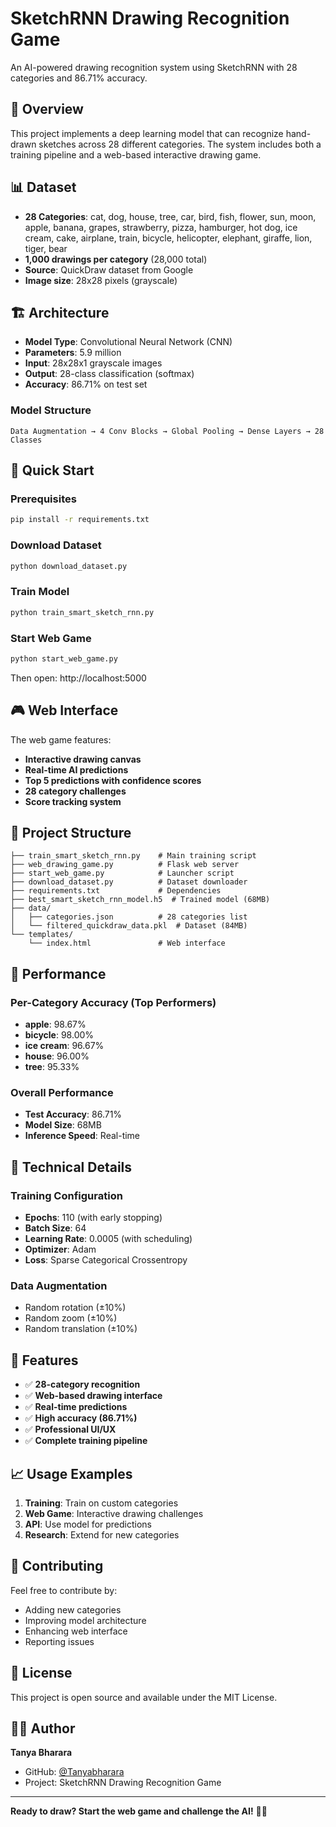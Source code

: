 # SketchRNN Drawing Recognition Game

An AI-powered drawing recognition system using SketchRNN with 28 categories and 86.71% accuracy.

## 🎯 Overview

This project implements a deep learning model that can recognize hand-drawn sketches across 28 different categories. The system includes both a training pipeline and a web-based interactive drawing game.

## 📊 Dataset

- **28 Categories**: cat, dog, house, tree, car, bird, fish, flower, sun, moon, apple, banana, grapes, strawberry, pizza, hamburger, hot dog, ice cream, cake, airplane, train, bicycle, helicopter, elephant, giraffe, lion, tiger, bear
- **1,000 drawings per category** (28,000 total)
- **Source**: QuickDraw dataset from Google
- **Image size**: 28x28 pixels (grayscale)

## 🏗️ Architecture

- **Model Type**: Convolutional Neural Network (CNN)
- **Parameters**: 5.9 million
- **Input**: 28x28x1 grayscale images
- **Output**: 28-class classification (softmax)
- **Accuracy**: 86.71% on test set

### Model Structure
```
Data Augmentation → 4 Conv Blocks → Global Pooling → Dense Layers → 28 Classes
```

## 🚀 Quick Start

### Prerequisites
```bash
pip install -r requirements.txt
```

### Download Dataset
```bash
python download_dataset.py
```

### Train Model
```bash
python train_smart_sketch_rnn.py
```

### Start Web Game
```bash
python start_web_game.py
```

Then open: http://localhost:5000

## 🎮 Web Interface

The web game features:
- **Interactive drawing canvas**
- **Real-time AI predictions**
- **Top 5 predictions with confidence scores**
- **28 category challenges**
- **Score tracking system**

## 📁 Project Structure

```
├── train_smart_sketch_rnn.py    # Main training script
├── web_drawing_game.py          # Flask web server
├── start_web_game.py            # Launcher script
├── download_dataset.py          # Dataset downloader
├── requirements.txt             # Dependencies
├── best_smart_sketch_rnn_model.h5  # Trained model (68MB)
├── data/
│   ├── categories.json          # 28 categories list
│   └── filtered_quickdraw_data.pkl  # Dataset (84MB)
└── templates/
    └── index.html               # Web interface
```

## 🎯 Performance

### Per-Category Accuracy (Top Performers)
- **apple**: 98.67%
- **bicycle**: 98.00%
- **ice cream**: 96.67%
- **house**: 96.00%
- **tree**: 95.33%

### Overall Performance
- **Test Accuracy**: 86.71%
- **Model Size**: 68MB
- **Inference Speed**: Real-time

## 🔧 Technical Details

### Training Configuration
- **Epochs**: 110 (with early stopping)
- **Batch Size**: 64
- **Learning Rate**: 0.0005 (with scheduling)
- **Optimizer**: Adam
- **Loss**: Sparse Categorical Crossentropy

### Data Augmentation
- Random rotation (±10%)
- Random zoom (±10%)
- Random translation (±10%)

## 🌟 Features

- ✅ **28-category recognition**
- ✅ **Web-based drawing interface**
- ✅ **Real-time predictions**
- ✅ **High accuracy (86.71%)**
- ✅ **Professional UI/UX**
- ✅ **Complete training pipeline**

## 📈 Usage Examples

1. **Training**: Train on custom categories
2. **Web Game**: Interactive drawing challenges
3. **API**: Use model for predictions
4. **Research**: Extend for new categories

## 🤝 Contributing

Feel free to contribute by:
- Adding new categories
- Improving model architecture
- Enhancing web interface
- Reporting issues

## 📄 License

This project is open source and available under the MIT License.

## 👨‍💻 Author

**Tanya Bharara**
- GitHub: [@Tanyabharara](https://github.com/Tanyabharara)
- Project: SketchRNN Drawing Recognition Game

---

**Ready to draw? Start the web game and challenge the AI!** 🎨✨
